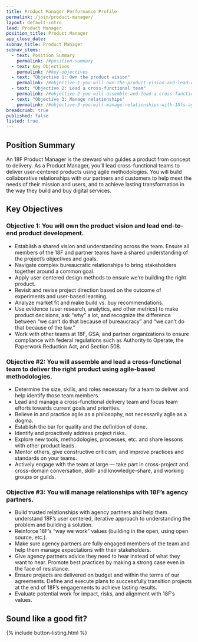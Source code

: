 ```yaml
---
title: Product Manager Performance Profile
permalink: /join/product-manager/
layout: default-intro
lead: Product Manager
position_title: Product Manager
app_close_date:
subnav_title: Product Manager
subnav_items:
  - text: Position Summary
    permalink: /#position-summary
  - text: Key Objectives
    permalink: /#key-objectives
  - text: "Objective 1: Own the product vision"
    permalink: /#objective-1-you-will-own-the-product-vision-and-lead-end-to-end-product-development
  - text: "Objective 2: Lead a cross-functional team"
    permalink: /#objective-2-you-will-assemble-and-lead-a-cross-functional-team-to-deliver-the-right-product-using-agile-based-methodologies
  - text: "Objective 3: Manage relationships"
    permalink: /#objective-3-you-will-manage-relationships-with-18fs-agency-partners
breadcrumb: true
published: false
listed: true
---
```

## Position Summary

An 18F Product Manager is the steward who guides a product from concept to delivery. As a Product Manager, you’ll lead cross-functional teams to deliver user-centered products using agile methodologies. You will build collaborative relationships with our partners and customers to help meet the needs of their mission and users, and to achieve lasting transformation in the way they build and buy digital services.

## Key Objectives

### Objective 1: You will own the product vision and lead end-to-end product development.

-   Establish a shared vision and understanding across the team. Ensure all members of the 18F and partner teams have a shared understanding of the project’s objectives and goals.
-   Navigate complex bureaucratic relationships to bring stakeholders together around a common goal.
-   Apply user centered design methods to ensure we’re building the right product.
-   Revisit and revise project direction based on the outcome of experiments and user-based learning.
-   Analyze market fit and make build vs. buy recommendations.
-   Use evidence (user research, analytics, and other metrics) to make product decisions, ask “why” a lot, and recognize the difference between “we can’t do that because of bureaucracy” and “we can’t do that because of the law.”
-   Work with other teams at 18F, GSA, and partner organizations to ensure compliance with federal regulations such as Authority to Operate, the Paperwork Reduction Act, and Section 508.

### Objective #2: You will assemble and lead a cross-functional team to deliver the right product using agile-based methodologies.

-   Determine the size, skills, and roles necessary for a team to deliver and help identify those team members.
-   Lead and manage a cross-functional delivery team and focus team efforts towards current goals and priorities.
-   Believe in and practice agile as a philosophy, not necessarily agile as a dogma.
-   Establish the bar for quality and the definition of done.
-   Identify and proactively address project risks.
-   Explore new tools, methodologies, processes, etc. and share lessons with other product leads.
-   Mentor others, give constructive criticism, and improve practices and standards on your teams.
-   Actively engage with the team at large — take part in cross-project and cross-domain conversation, skill- and knowledge-share, and working groups or guilds.

### Objective #3: You will manage relationships with 18F’s agency partners.

-   Build trusted relationships with agency partners and help them understand 18F’s user centered, iterative approach to understanding the problem and building a solution.
-   Reinforce 18F’s “way we work” values (building in the open, using open source, etc.).
-   Make sure agency partners are fully engaged members of the team and help them manage expectations with their stakeholders.
-   Give agency partners advice they need to hear instead of what they want to hear. Promote best practices by making a strong case even in the face of resistance.
-   Ensure projects are delivered on budget and within the terms of our agreements. Define and execute plans to successfully transition projects at the end of 18F’s engagements to achieve lasting results.
-   Evaluate potential work for impact, risks, and alignment with 18F’s values.

## Sound like a good fit?

{% include button-listing.html %}
